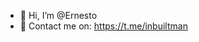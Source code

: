 - 👋 Hi, I’m @Ernesto
- 💬 Contact me on: https://t.me/inbuiltman
<!---
Ernesto2018/Ernesto2018 is a ✨ special ✨ repository because its `README.md` (this file) appears on your GitHub profile.
You can click the Preview link to take a look at your changes.
--->
